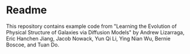 # Readme

This repository contains example code from "Learning the Evolution of Physical Structure of Galaxies via Diffusion Models" by Andrew Lizarraga, Eric Hanchen Jiang, Jacob Nowack, Yun Qi Li, Ying Nian Wu, Bernie Boscoe, and Tuan Do.

